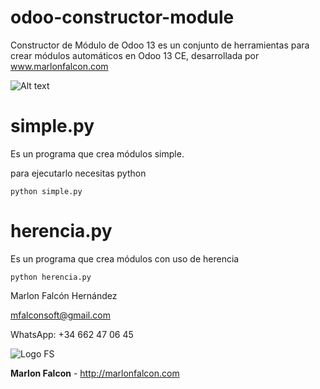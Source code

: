 # odoo-constructor-module
Constructor de Módulo de Odoo 13 es un conjunto de herramientas para crear módulos automáticos en Odoo 13 CE, desarrollada por www.marlonfalcon.com

![Alt text](https://github.com/falconsoft3d/odoo-constructor-module/blob/master/img/herencia.jpg?raw=true "Optional Title")



# simple.py
Es un programa que crea módulos simple.

para ejecutarlo necesitas python
```
python simple.py
```

# herencia.py
Es un programa que crea módulos con uso de herencia
```
python herencia.py
```



Marlon Falcón Hernández

mfalconsoft@gmail.com

WhatsApp: +34 662 47 06 45

![Logo FS](http://falconsolutions.cl/falconsolutions.png)

**Marlon Falcon** - http://marlonfalcon.com
